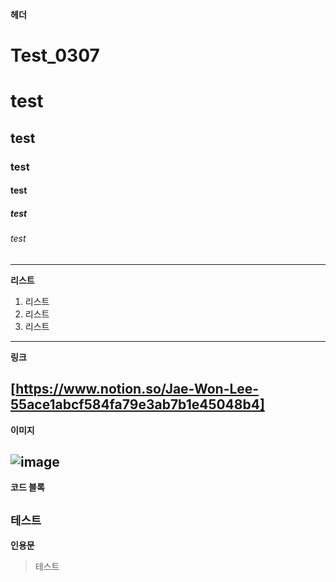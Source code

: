 **헤더**


# Test_0307
# test
## test
### test
#### test
##### test
###### test
---
**리스트**

1. 리스트
2. 리스트
3. 리스트
---
**링크**

[https://www.notion.so/Jae-Won-Lee-55ace1abcf584fa79e3ab7b1e45048b4]
---

**이미지**

![image](https://github.com/LeeJaeWon820/Test_0307/assets/159429403/90b45faf-2b66-469d-8503-433f29b969d8)
---
**코드 블록**

`테스트`
---
**인용문**

> 테스트

